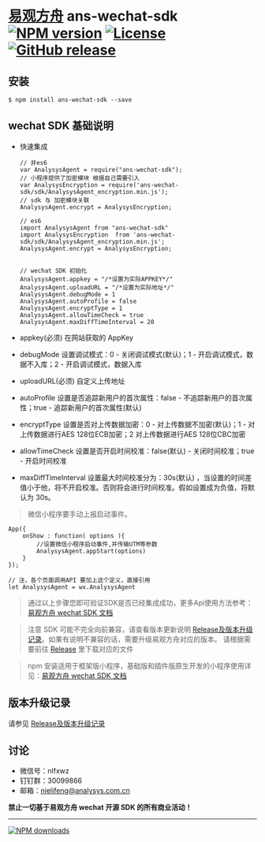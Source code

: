 # [易观方舟](https://www.analysys.cn/) ans-wechat-sdk [![NPM version][npm-image]][npm-url] [![License](https://img.shields.io/github/license/analysys/ans-wechat-sdk.svg)](https://github.com/analysys/ans-wechat-sdk/blob/master/LICENSE) [![GitHub release](https://img.shields.io/github/release/analysys/ans-wechat-sdk.svg)](https://github.com/analysys/ans-wechat-sdk/releases)

## 安装

    $ npm install ans-wechat-sdk --save


## wechat SDK 基础说明
+ 快速集成

      // 非es6 
      var AnalysysAgent = require("ans-wechat-sdk");
      // 小程序提供了加密模块 根据自己需要引入
      var AnalysysEncryption = require('ans-wechat-sdk/sdk/AnalysysAgent_encryption.min.js');
      // sdk 与 加密模块关联
      AnalysysAgent.encrypt = AnalysysEncryption;

      // es6 
      import AnalysysAgent from "ans-wechat-sdk"
      import AnalysysEncryption  from 'ans-wechat-sdk/sdk/AnalysysAgent_encryption.min.js';
      AnalysysAgent.encrypt = AnalysysEncryption;


      // wechat SDK 初始化
      AnalysysAgent.appkey = "/*设置为实际APPKEY*/" 
      AnalysysAgent.uploadURL = "/*设置为实际地址*/"
      AnalysysAgent.debugMode = 1
      AnalysysAgent.autoProfile = false
      AnalysysAgent.encryptType = 1
      AnalysysAgent.allowTimeCheck = true
      AnalysysAgent.maxDiffTimeInterval = 20 

    
+ appkey(必须) 在网站获取的 AppKey
+ debugMode 设置调试模式：0 - 关闭调试模式(默认)；1 - 开启调试模式，数据不入库；2 - 开启调试模式，数据入库
+ uploadURL(必须) 自定义上传地址
+ autoProfile 设置是否追踪新用户的首次属性：false - 不追踪新用户的首次属性；true - 追踪新用户的首次属性(默认)
+ encryptType 设置是否对上传数据加密：0 - 对上传数据不加密(默认)；1 - 对上传数据进行AES 128位ECB加密；2 对上传数据进行AES 128位CBC加密
+ allowTimeCheck 设置是否开启时间校准：false(默认) - 关闭时间校准；true - 开启时间校准
+ maxDiffTimeInterval 设置最大时间校准分为：30s(默认) ，当设置的时间差值小于他，将不开启校准。否则将会进行时间校准。假如设置成为负值，将默认为 30s。

>微信小程序要手动上报启动事件。

    App({
        onShow : function( options ){
            //设置微信小程序启动事件,并传输UTM等参数
            AnalysysAgent.appStart(options)
        }
    });

    // 注，各个页面调用API 要加上这个定义，直接引用
    let AnalysysAgent = wx.AnalysysAgent

> 通过以上步骤您即可验证SDK是否已经集成成功，更多Api使用方法参考：[易观方舟 wechat SDK 文档](https://docs.analysys.cn/ark/integration/sdk/wx/wxsdkcustom)

> 注意 SDK 可能不完全向前兼容，请查看版本更新说明 [Release及版本升级记录](https://github.com/analysys/ans-wechat-sdk/releases)。如果有说明不兼容的话，需要升级易观方舟对应的版本。 请根据需要前往 [Release](https://github.com/analysys/ans-wechat-sdk/releases) 里下载对应的文件

> npm 安装适用于框架版小程序，基础版和插件版原生开发的小程序使用详见：[易观方舟 wechat SDK 文档](https://docs.analysys.cn/ark/integration/sdk/wx)

## 版本升级记录
请参见 [Release及版本升级记录](https://github.com/analysys/ans-wechat-sdk/releases)


         

## 讨论
+ 微信号：nlfxwz
+ 钉钉群：30099866
+ 邮箱：nielifeng@analysys.com.cn


**禁止一切基于易观方舟 wechat 开源 SDK 的所有商业活动！**

---

[![NPM downloads][npm-downloads]][npm-url]




[homepage]: https://github.com/analysys/ans-wechat-sdk
[npm-url]: https://www.npmjs.com/package/ans-wechat-sdk
[npm-image]: https://img.shields.io/npm/v/ans-wechat-sdk.svg?style=flat
[npm-downloads]: https://img.shields.io/npm/dm/ans-wechat-sdk.svg?style=flat
[npm-downloads]: http://img.shields.io/npm/dm/sa-sdk-node.svg?style=flat

